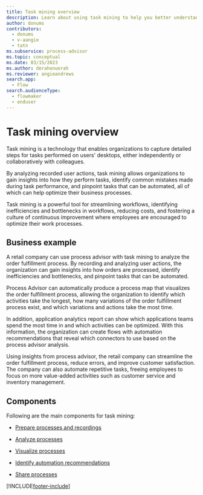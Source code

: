 ```yaml
---
title: Task mining overview
description: Learn about using task mining to help you better understand workflows and begin automating to reclaim time.
author: donums
contributors:
  - donums
  - v-aangie 
  - tatn
ms.subservice: process-advisor
ms.topic: conceptual
ms.date: 03/15/2023
ms.author: derahonuorah
ms.reviewer: angieandrews
search.app: 
  - Flow
search.audienceType: 
  - flowmaker
  - enduser
---
```


# Task mining overview

Task mining is a technology that enables organizations to capture detailed steps for tasks performed on users' desktops, either independently or collaboratively with colleagues.

By analyzing recorded user actions, task mining allows organizations to gain insights into how they perform tasks, identify common mistakes made during task performance, and pinpoint tasks that can be automated, all of which can help optimize their business processes.

Task mining is a powerful tool for streamlining workflows, identifying inefficiencies and bottlenecks in workflows, reducing costs, and fostering a culture of continuous improvement where employees are encouraged to optimize their work processes.

## Business example

A retail company can use process advisor with task mining to analyze the order fulfillment process. By recording and analyzing user actions, the organization can gain insights into how orders are processed, identify inefficiencies and bottlenecks, and pinpoint tasks that can be automated.

Process Advisor can automatically produce a process map that visualizes the order fulfillment process, allowing the organization to identify which activities take the longest, how many variations of the order fulfillment process exist, and which variations and actions take the most time.

In addition, application analytics report can show which applications teams spend the most time in and which activities can be optimized. With this information, the organization can create flows with automation recommendations that reveal which connectors to use based on the process advisor analysis.

Using insights from process advisor, the retail company can streamline the order fulfillment process, reduce errors, and improve customer satisfaction. The company can also automate repetitive tasks, freeing employees to focus on more value-added activities such as customer service and inventory management.

## Components

Following are the main components for task mining:

- [Prepare processes and recordings](process-advisor-processes.md)

- [Analyze processes](process-advisor-analyze.md)

- [Visualize processes](process-advisor-visualize.md)

- [Identify automation recommendations](process-advisor-automation.md)

- [Share processes](process-advisor-share.md)

[!INCLUDE[footer-include](includes/footer-banner.md)]
